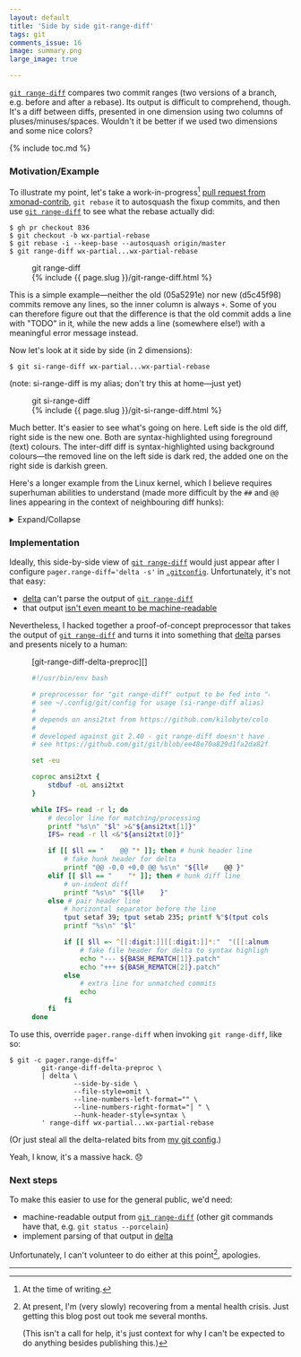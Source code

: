 ```yaml
---
layout: default
title: 'Side by side git-range-diff'
tags: git
comments_issue: 16
image: summary.png
large_image: true

---
```


[`git range-diff`][git-range-diff] compares two commit ranges (two versions of
a branch, e.g. before and after a rebase). Its output is difficult to
comprehend, though. It's a diff between diffs, presented in one dimension
using two columns of pluses/​minuses/​spaces. Wouldn't it be better
if we used two dimensions and some nice colors?

{% include toc.md %}

### Motivation/Example

To illustrate my point, let's take a work-in-progress[^at-the-time-of-writing]
[pull request from
xmonad-contrib](https://github.com/xmonad/xmonad-contrib/pull/836), `git
rebase` it to autosquash the fixup commits, and then use [`git
range-diff`][git-range-diff] to see what the rebase actually did:

```console
$ gh pr checkout 836
$ git checkout -b wx-partial-rebase
$ git rebase -i --keep-base --autosquash origin/master
$ git range-diff wx-partial...wx-partial-rebase
```

<figure markdown="block">
<figcaption>git range-diff</figcaption>
{% include {{ page.slug }}/git-range-diff.html %}
</figure>

This is a simple example—neither the old (05a5291e) nor new (d5c45f98) commits
remove any lines, so the inner column is always `+`. Some of you can therefore
figure out that the difference is that the old commit adds a line with "TODO"
in it, while the new adds a line (somewhere else!) with a meaningful error
message instead.

Now let's look at it side by side (in 2 dimensions):

```console
$ git si-range-diff wx-partial...wx-partial-rebase
```
(note: si-range-diff is my alias; don't try this at home—just yet)

<figure markdown="block">
<figcaption>git si-range-diff</figcaption>
{% include {{ page.slug }}/git-si-range-diff.html %}
</figure>

Much better. It's easier to see what's going on here. Left side is the old
diff, right side is the new one. Both are syntax-highlighted using foreground
(text) colours. The inter-diff diff is syntax-highlighted using background
colours—the removed line on the left side is dark red, the added one on the
right side is darkish green.

Here's a longer example from the Linux kernel, which I believe requires
superhuman abilities to understand (made more difficult by the `##` and `@@`
lines appearing in the context of neighbouring diff hunks):

<details markdown="block">
<summary>Expand/Collapse</summary>
<figure markdown="block">
<figcaption>git range-diff</figcaption>
{% include {{ page.slug }}/git-range-diff-kernel.html %}
</figure>
<figure markdown="block">
<figcaption>git si-range-diff</figcaption>
{% include {{ page.slug }}/git-si-range-diff-kernel.html %}
</figure>
</details>

### Implementation

Ideally, this side-by-side view of [`git range-diff`][git-range-diff] would
just appear after I configure `pager.range-diff='delta -s'` in
[`.gitconfig`][git-config]. Unfortunately, it's not that easy:

* [delta][] can't parse the output of [`git range-diff`][git-range-diff]
* that output [isn't even meant to be
  machine-readable](https://git-scm.com/docs/git-range-diff#_output_stability)

Nevertheless, I hacked together a proof-of-concept preprocessor that takes the
output of [`git range-diff`][git-range-diff] and turns it into something that
[delta][] parses and presents nicely to a human:

<figure markdown="block">
<figcaption markdown="span">[git-range-diff-delta-preproc][]</figcaption>

```bash
#!/usr/bin/env bash

# preprocessor for "git range-diff" output to be fed into "delta" for side-by-side diff
# see ~/.config/git/config for usage (si-range-diff alias)
#
# depends on ansi2txt from https://github.com/kilobyte/colorized-logs
#
# developed against git 2.40 - git range-diff doesn't have stable output, might need adjustments
# see https://github.com/git/git/blob/ee48e70a829d1fa2da82f14787051ad8e7c45b71/range-diff.c#L376

set -eu

coproc ansi2txt {
	stdbuf -oL ansi2txt
}

while IFS= read -r l; do
	# decolor line for matching/processing
	printf "%s\n" "$l" >&"${ansi2txt[1]}"
	IFS= read -r ll <&"${ansi2txt[0]}"

	if [[ $ll == "    @@ "* ]]; then # hunk header line
		# fake hunk header for delta
		printf "@@ -0,0 +0,0 @@ %s\n" "${ll#    @@ }"
	elif [[ $ll == "    "* ]]; then # hunk diff line
		# un-indent diff
		printf "%s\n" "${ll#    }"
	else # pair header line
		# horizontal separator before the line
		tput setaf 39; tput setab 235; printf %"$(tput cols)"s | sed 's/ /─/g'; tput sgr0
		printf "%s\n" "$l"

		if [[ $ll =~ ^[[:digit:]][[:digit:]]*:"  "([[:alnum:]][[:alnum:]]*)" ! "[[:digit:]][[:digit:]]*:"  "([[:alnum:]][[:alnum:]]*)" " ]]; then
			# fake file header for delta to syntax highlight as patch
			echo "--- ${BASH_REMATCH[1]}.patch"
			echo "+++ ${BASH_REMATCH[2]}.patch"
		else
			# extra line for unmatched commits
			echo
		fi
	fi
done
```
</figure>

To use this, override `pager.range-diff` when invoking `git range-diff`, like
so:
```console
$ git -c pager.range-diff='
        git-range-diff-delta-preproc \
        | delta \
                --side-by-side \
                --file-style=omit \
                --line-numbers-left-format="" \
                --line-numbers-right-format="│ " \
                --hunk-header-style=syntax \
        ' range-diff wx-partial...wx-partial-rebase
```

(Or just steal all the delta-related bits from [my git
config](https://github.com/liskin/dotfiles/blob/b13cc7da57c223a6d2e00acd99234731efaa62fe/.config/git/config#L61).)

Yeah, I know, it's a massive hack. <emoji>😞</emoji>

### Next steps

To make this easier to use for the general public, we'd need:

* machine-readable output from [`git range-diff`][git-range-diff] (other git
  commands have that, e.g. `git status --porcelain`)
* implement parsing of that output in [delta][]

Unfortunately, I can't volunteer to do either at this point[^burnout],
apologies.

[^burnout]:
    At present, I'm (very slowly) recovering from a mental health crisis. Just
    getting this blog post out took me several months.

    (This isn't a call for help, it's just context for why I can't be expected
    to do anything besides publishing this.)

[git-range-diff]: https://git-scm.com/docs/git-range-diff
[git-config]: https://git-scm.com/docs/git-config
[delta]: https://github.com/dandavison/delta
[git-range-diff-delta-preproc]: https://github.com/liskin/dotfiles/blob/b13cc7da57c223a6d2e00acd99234731efaa62fe/bin/git-range-diff-delta-preproc

---

[^at-the-time-of-writing]:
    At the time of writing.
